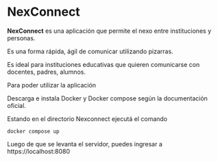 # NexConnect

**NexConnect** es una aplicación que permite el nexo entre instituciones y personas.

Es una forma rápida, ágil de comunicar utilizando pizarras.

Es ideal para instituciones educativas que quieren comunicarse con docentes, padres, alumnos.

Para poder utilizar la aplicación

Descarga e instala Docker y Docker compose según la documentación oficial.

Estando en el directorio Nexconnect ejecutá el comando 

```
docker compose up
```

Luego de que se levanta el servidor, puedes ingresar a https://localhost:8080